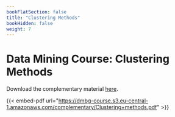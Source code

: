 ```yaml
---
bookFlatSection: false
title: "Clustering Methods"
bookHidden: false
weight: 7
---
```


# Data Mining Course: Clustering Methods

Download the complementary material [here](https://dmbg-course.s3.eu-central-1.amazonaws.com/complementary/Clustering+methods.pdf).

{{< embed-pdf url="https://dmbg-course.s3.eu-central-1.amazonaws.com/complementary/Clustering+methods.pdf" >}}
